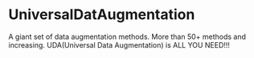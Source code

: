 # UniversalDatAugmentation
A giant set of data augmentation methods. More than 50+ methods and increasing. UDA(Universal Data Augmentation) is ALL YOU NEED!!!
